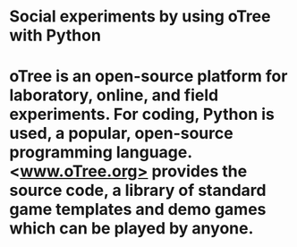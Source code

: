 # Social experiments by using oTree with Python
# oTree is an open-source platform for laboratory, online, and field experiments. For coding, Python is used, a popular, open-source programming language. <www.oTree.org> provides the source code, a library of standard game templates and demo games which can be played by anyone.
